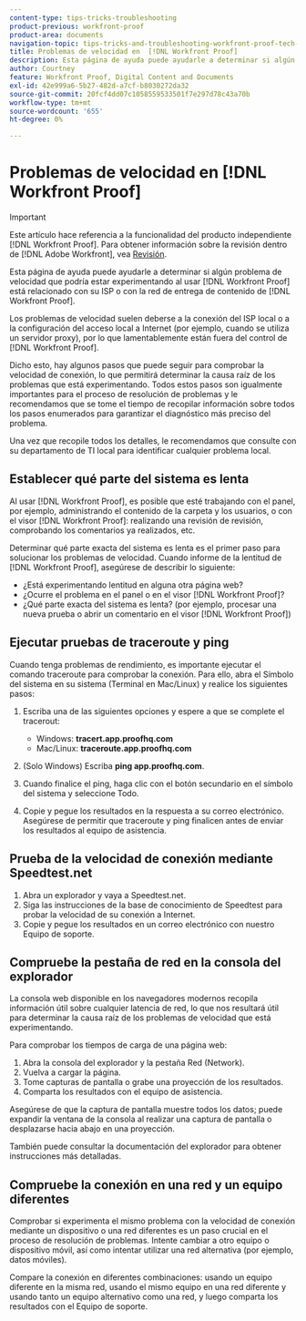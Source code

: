 ```yaml
---
content-type: tips-tricks-troubleshooting
product-previous: workfront-proof
product-area: documents
navigation-topic: tips-tricks-and-troubleshooting-workfront-proof-tech-corner
title: Problemas de velocidad en  [!DNL Workfront Proof]
description: Esta página de ayuda puede ayudarle a determinar si algún problema de velocidad que podría estar experimentando al usar [!DNL Workfront Proof] está relacionado con su ISP o con la red de entrega de contenido de [!DNL Workfront Proof].
author: Courtney
feature: Workfront Proof, Digital Content and Documents
exl-id: 42e999a6-5b27-482d-a7cf-b8030272da32
source-git-commit: 20fcf4dd07c1058559533501f7e297d78c43a70b
workflow-type: tm+mt
source-wordcount: '655'
ht-degree: 0%

---
```


# Problemas de velocidad en [!DNL Workfront Proof]

>[!IMPORTANT]
>
>Este artículo hace referencia a la funcionalidad del producto independiente [!DNL Workfront Proof]. Para obtener información sobre la revisión dentro de [!DNL Adobe Workfront], vea [Revisión](../../../review-and-approve-work/proofing/proofing.md).

Esta página de ayuda puede ayudarle a determinar si algún problema de velocidad que podría estar experimentando al usar [!DNL Workfront Proof] está relacionado con su ISP o con la red de entrega de contenido de [!DNL Workfront Proof].

Los problemas de velocidad suelen deberse a la conexión del ISP local o a la configuración del acceso local a Internet (por ejemplo, cuando se utiliza un servidor proxy), por lo que lamentablemente están fuera del control de [!DNL Workfront Proof].

Dicho esto, hay algunos pasos que puede seguir para comprobar la velocidad de conexión, lo que permitirá determinar la causa raíz de los problemas que está experimentando. Todos estos pasos son igualmente importantes para el proceso de resolución de problemas y le recomendamos que se tome el tiempo de recopilar información sobre todos los pasos enumerados para garantizar el diagnóstico más preciso del problema.

Una vez que recopile todos los detalles, le recomendamos que consulte con su departamento de TI local para identificar cualquier problema local.

## Establecer qué parte del sistema es lenta

Al usar [!DNL Workfront Proof], es posible que esté trabajando con el panel, por ejemplo, administrando el contenido de la carpeta y los usuarios, o con el visor [!DNL Workfront Proof]: realizando una revisión de revisión, comprobando los comentarios ya realizados, etc.

Determinar qué parte exacta del sistema es lenta es el primer paso para solucionar los problemas de velocidad. Cuando informe de la lentitud de [!DNL Workfront Proof], asegúrese de describir lo siguiente:

* ¿Está experimentando lentitud en alguna otra página web?
* ¿Ocurre el problema en el panel o en el visor [!DNL Workfront Proof]?
* ¿Qué parte exacta del sistema es lenta? (por ejemplo, procesar una nueva prueba o abrir un comentario en el visor [!DNL Workfront Proof])

## Ejecutar pruebas de traceroute y ping

Cuando tenga problemas de rendimiento, es importante ejecutar el comando traceroute para comprobar la conexión. Para ello, abra el Símbolo del sistema en su sistema (Terminal en Mac/Linux) y realice los siguientes pasos:

1. Escriba una de las siguientes opciones y espere a que se complete el tracerout:

   * Windows: **tracert.app.proofhq.com**
   * Mac/Linux: **traceroute.app.proofhq.com**

1. (Solo Windows) Escriba **ping app.proofhq.com**.
1. Cuando finalice el ping, haga clic con el botón secundario en el símbolo del sistema y seleccione Todo.
1. Copie y pegue los resultados en la respuesta a su correo electrónico.
Asegúrese de permitir que traceroute y ping finalicen antes de enviar los resultados al equipo de asistencia.

## Prueba de la velocidad de conexión mediante Speedtest.net

1. Abra un explorador y vaya a Speedtest.net.
1. Siga las instrucciones de la base de conocimiento de Speedtest para probar la velocidad de su conexión a Internet.
1. Copie y pegue los resultados en un correo electrónico con nuestro Equipo de soporte.

## Compruebe la pestaña de red en la consola del explorador

La consola web disponible en los navegadores modernos recopila información útil sobre cualquier latencia de red, lo que nos resultará útil para determinar la causa raíz de los problemas de velocidad que está experimentando.

Para comprobar los tiempos de carga de una página web:

1. Abra la consola del explorador y la pestaña Red (Network).
1. Vuelva a cargar la página.
1. Tome capturas de pantalla o grabe una proyección de los resultados.
1. Comparta los resultados con el equipo de asistencia.

Asegúrese de que la captura de pantalla muestre todos los datos; puede expandir la ventana de la consola al realizar una captura de pantalla o desplazarse hacia abajo en una proyección.

También puede consultar la documentación del explorador para obtener instrucciones más detalladas.

## Compruebe la conexión en una red y un equipo diferentes

Comprobar si experimenta el mismo problema con la velocidad de conexión mediante un dispositivo o una red diferentes es un paso crucial en el proceso de resolución de problemas. Intente cambiar a otro equipo o dispositivo móvil, así como intentar utilizar una red alternativa (por ejemplo, datos móviles).

Compare la conexión en diferentes combinaciones: usando un equipo diferente en la misma red, usando el mismo equipo en una red diferente y usando tanto un equipo alternativo como una red, y luego comparta los resultados con el Equipo de soporte.
